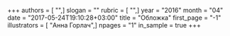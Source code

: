 +++
authors = [ "",]
slogan = ""
rubric = [ "",]
year = "2016"
month = "04"
date = "2017-05-24T19:10:28+03:00"
title = "Обложка"
first_page = "-1"
illustrators = [ "Анна Горлач",]
npages = "1"
in_sample = true
+++

